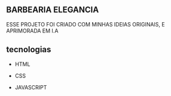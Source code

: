## BARBEARIA ELEGANCIA



ESSE PROJETO FOI CRIADO COM MINHAS IDEIAS ORIGINAIS, E APRIMORADA EM I.A 

## tecnologias 

- HTML

- CSS

- JAVASCRIPT
